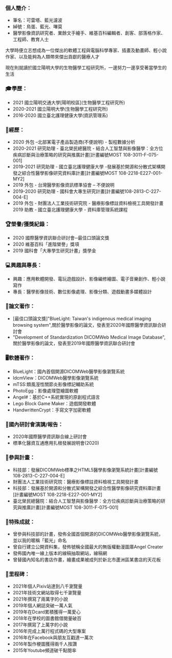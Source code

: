 ### 個人簡介：
* 筆名：可雷塔、藍光濾波
* 綽號：鳥蛋、藍光、嗶莫
* 醫學影像資訊研究者、業餘文手繪手、維基百科編輯者、創客、部落格作家、工程師、教育人士

大學時便立志想成為一位傑出的軟體工程與電腦科學專家、插畫及動畫師、輕小說作家、以及能夠為人類帶來傑出貢獻的醫療人才

現在則就讀於國立陽明大學的生物醫學工程研究所，一邊努力一邊享受著當學生的生活

### 🎓學歷：
* 2021 國立陽明交通大學\[陽明校區\](生物醫學工程研究所)
* 2020-2021 國立陽明大學(生物醫學工程研究所)
* 2016-2020 國立臺北護理健康大學(資訊管理系)

### 📖經歷：
* 2020 外包 –北部某電子產品製造商(不便說明) - 製程數據分析
* 2020-2021 研究助理 - 臺北榮民總醫院 - 結合人工智慧與影像醫學：全方位疾病診斷與治療策略的研究與推廣計畫[計畫編號MOST 108-3011-F-075-001]
* 2019-2021 研究助理 - 國立臺北護理健康大學 -發展基於開源和分散式架構開發之綜合性醫學影像研究資料庫計畫[計畫編號MOST 108-2218-E227-001-MY2]
* 2019 外包 - 台灣醫學影像資訊標準協會 – 不便說明
* 2019-2020 研究助理 - 國科會大專生研究計畫[計畫編號108-2813-C-227-004-E]
* 2019 外包 - 財團法人工業技術研究院 - 醫療影像標註資料檢視工具開發計畫
2019 助教 - 國立臺北護理健康大學 - 資料庫管理系統課程

### 🏆榮譽/獲獎紀錄：
* 2020 國際醫學資訊聯合研討會─最佳口頭論文獎
* 2020 維基百科「進階榮譽」獎項
* 2019 國科會「大專學生研究計畫」獎學金

### 💻興趣與專長：
* 興趣：應用軟體開發、電玩遊戲設計、影像編修繪圖、電子音樂創作、輕小說寫作
* 專長：醫學影像技術、數位影像處理、影像分類、遊戲動畫多媒體設計

### 📔論文著作：
* [最佳口頭論文獎]"BlueLight: Taiwan's indigenous medical imaging browsing system",關於醫學影像的論文，發表至2020年國際醫學資訊聯合研討會
* "Development of Standardization DICOMWeb Medical Image Database", 關於醫學影像的論文，發表至2019年國際醫學資訊聯合研討會

### 🖥軟體著作：
* BlueLight：國內首個開源DICOMWeb醫學影像瀏覽系統
* ldcmView：DICOMWeb醫學影像瀏覽系統
* mTSS:類風溼性關節炎影像標記輔助系統
* PhotoEgg：影像處理暨繪圖軟體
* Angel#：基於C++系統實現的原創程式語言
* Lego Block Game Maker：遊戲開發軟體
* HandwrittenCrypt：手寫文字加密軟體

### 🎤國內研討會演講/報告：
* 2020年國際醫學資訊聯合線上研討會
* 標準化醫資互通應用扎根發展說明會(2020)

### 🔬參與計畫：
* 科技部：發展DICOMWeb標準之HTML5醫學影像瀏覽系統計畫[計畫編號108-2813-C-227-004-E]
* 財團法人工業技術研究院：醫療影像標註資料檢視工具開發計畫
* 科技部：發展基於開源和分散式架構開發之綜合性醫學影像研究資料庫計畫[計畫編號MOST 108-2218-E227-001-MY2]
* 臺北榮民總醫院：結合人工智慧與影像醫學：全方位疾病診斷與治療策略的研究與推廣計畫[計畫編號MOST 108-3011-F-075-001]

### 🥇特殊成就：
* 曾參與科技部的計畫，發佈全國首個開源的DICOMWeb醫學影像瀏覽系統，並以我的暱稱「藍光」命名
* 曾自行建立公開資料集，發佈號稱全國最大的無版權動漫圖庫Angel Creater
* 發佈國內唯一線上版本的線稿抽取網站，線稿網
* 曾替國內知名的書店作畫，繪畫成果被成列於新北市蘆洲區某書店的天花板

### 🎉里程碑：
* 2021年個人Pixiv站達到八千瀏覽量
* 2021年技術文網站取得七千瀏覽量
* 2021年撰寫了兩萬字的小說
* 2019年個人網誌突破一萬人氣
* 2019年在Dcard累積獲得一萬愛心
* 2018年在學校的圖書館借閱量破百
* 2017年撰寫了上萬字的小說
* 2016年完成上萬行程式碼的大型專案
* 2016年在Facebook與朋友互戳達一萬次
* 2016年製作梗圖獲得兩千人按讚
* 2015年Youtube頻道破千點閱率
